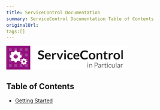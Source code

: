 ```yaml
---
title: ServiceControl Documentation
summary: ServiceControl Documentation Table of Contents
originalUrl:
tags:[]
---
```


![ServiceControl](../logo-sc.png)

<a name="sc-toc"></a>
## Table of Contents ##

- [Getting Started](#getting-started)
